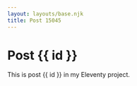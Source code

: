 ```yaml
---
layout: layouts/base.njk
title: Post 15045
---
```


# Post {{ id }}

This is post {{ id }} in my Eleventy project.
